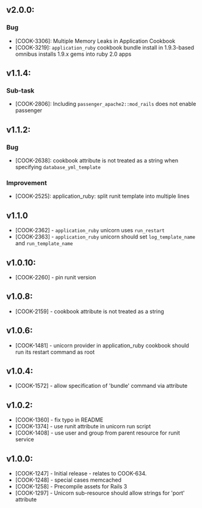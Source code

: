 ## v2.0.0:

### Bug

- [COOK-3306]: Multiple Memory Leaks in Application Cookbook
- [COOK-3219]: `application_ruby` cookbook bundle install in
  1.9.3-based omnibus installs 1.9.x gems into ruby 2.0 apps

## v1.1.4:

### Sub-task

- [COOK-2806]: Including `passenger_apache2::mod_rails` does not enable
  passenger

## v1.1.2:

### Bug

- [COOK-2638]: cookbook attribute is not treated as
  a string when specifying `database_yml_template`

### Improvement

- [COOK-2525]: application_ruby: split runit template into multiple
  lines

## v1.1.0

* [COOK-2362] - `application_ruby` unicorn uses `run_restart`
* [COOK-2363] - `application_ruby` unicorn should set
  `log_template_name` and `run_template_name`

## v1.0.10:

* [COOK-2260] - pin runit version

## v1.0.8:

* [COOK-2159] - cookbook attribute is not treated as a string

## v1.0.6:

* [COOK-1481] - unicorn provider in application_ruby cookbook should run its restart
  command as root

## v1.0.4:

* [COOK-1572] - allow specification of 'bundle' command via attribute

## v1.0.2:

* [COOK-1360] - fix typo in README
* [COOK-1374] - use runit attribute in unicorn run script
* [COOK-1408] - use user and group from parent resource for runit
  service

## v1.0.0:

* [COOK-1247] - Initial release - relates to COOK-634.
* [COOK-1248] - special cases memcached
* [COOK-1258] - Precompile assets for Rails 3
* [COOK-1297] - Unicorn sub-resource should allow strings for 'port' attribute
